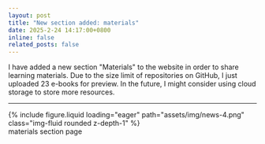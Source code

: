 ```yaml
---
layout: post
title: "New section added: materials"
date: 2025-2-24 14:17:00+0800
inline: false
related_posts: false
---
```


I have added a new section "Materials" to the website in order to share learning materials. Due to the size limit of repositories on GitHub, I just uploaded 23 e-books for preview. In the future, I might consider using cloud storage to store more resources.

---

<div class="row mt-3">
    <div class="col-sm mt-3 mt-md-0">
        {% include figure.liquid loading="eager" path="assets/img/news-4.png" class="img-fluid rounded z-depth-1" %}
    </div>
</div>
<div class="caption">
    materials section page
</div>
